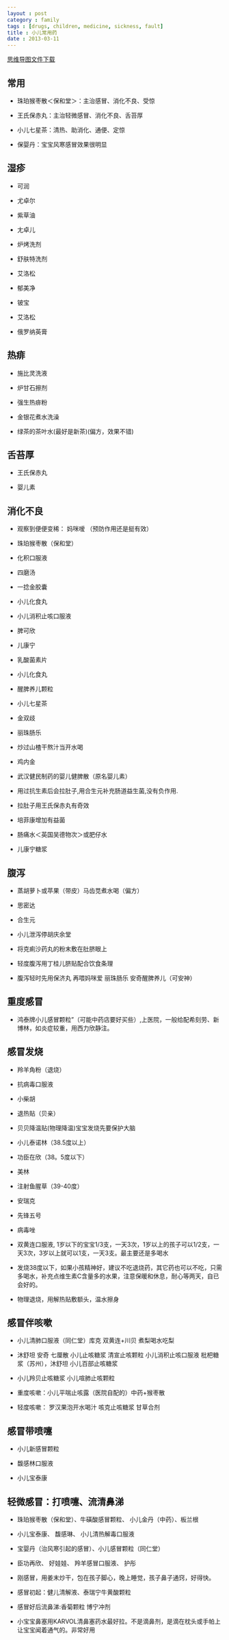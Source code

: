 ```yaml
---
layout : post
category : family
tags : [drugs, children, medicine, sickness, fault]
title : 小儿常用药
date : 2013-03-11
---
```

[思维导图文件下载](https://docs.google.com/file/d/0B1DrsqrLRzeIUFVsY09QalI2aU0/edit?usp=sharing)

## 常用


- 珠珀猴枣散＜保和堂＞：主治感冒、消化不良、受惊


- 王氏保赤丸：主治轻微感冒、消化不良、舌苔厚


- 小儿七星茶：清热、助消化、通便、定惊


- 保婴丹：宝宝风寒感冒效果很明显


## 湿疹


- 可润


- 尤卓尔


- 紫草油


- 尢卓儿


- 炉烤洗剂


- 舒肤特洗剂


- 艾洛松


- 郁美净


- 铍宝


- 艾洛松


- 俄罗纳英膏


## 热痱


- 施比灵洗液


- 炉甘石擦剂


- 强生热痱粉


- 金银花煮水洗澡


- 绿茶的茶叶水(最好是新茶)(偏方，效果不错)


## 舌苔厚


- 王氏保赤丸


- 婴儿素


## 消化不良


- 观察到便便变稀： 妈咪嗳 （预防作用还是挺有效）


- 珠珀猴枣散（保和堂）


- 化积口服液


- 四磨汤


- 一捻金胶囊


- 小儿化食丸


- 小儿消积止咳口服液


- 脾可欣


- 儿康宁


- 乳酸菌素片


- 小儿化食丸


- 醒脾养儿颗粒


- 小儿七星茶


- 金双歧


- 丽珠肠乐


- 炒过山楂干熬汁当开水喝


- 鸡内金


- 武汉健民制药的婴儿健脾散（原名婴儿素）


- 用过抗生素后会拉肚子,用合生元补充肠道益生菌,没有负作用.


- 拉肚子用王氏保赤丸有奇效


- 培菲康增加有益菌


- 肠痛水＜英国吴德物次＞或肥仔水


- 儿康宁糖浆


## 腹泻


- 蒸胡萝卜或苹果（带皮）马齿苋煮水喝（偏方）


- 思密达


- 合生元


- 小儿泄泻停胡庆余堂


- 将克痢沙药丸的粉末敷在肚脐眼上


- 轻度腹泻用丁桂儿脐贴配合饮食条理


- 腹泻轻时先用保济丸 再喂妈咪爱 丽珠肠乐 安奇醒脾养儿（可安神）


## 重度感冒


- 鸿泰牌小儿感冒颗粒”（可能中药店要好买些）,上医院，一般给配希刻劳、新博林，如炎症较重，用西力欣静注。


## 感冒发烧


- 羚羊角粉（退烧）


- 抗病毒口服液


- 小柴胡


- 退热贴（贝亲）


- 贝贝降温贴(物理降温)宝宝发烧先要保护大脑


- 小儿泰诺林（38.5度以上）


- 功臣在欣（38。5度以下）


- 美林


- 注射鱼腥草（39-40度）


- 安瑞克


- 先锋五号


- 病毒唑


- 双黄连口服液,        1岁以下的宝宝1/3支，一天3次，1岁以上的孩子可以1/2支，一天3次，3岁以上就可以1支，一天3支。最主要还是多喝水


- 发烧38度以下，如果小孩精神好，建议不吃退烧药，其它药也可以不吃，只需多喝水，补充点维生素C含量多的水果，注意保暖和休息，耐心等两天，自已会好的。


- 物理退烧，用解热贴敷额头，温水擦身


## 感冒伴咳嗽


- 小儿清肺口服液（同仁堂）库克 双黄连+川贝 煮梨喝水吃梨


- 沐舒坦 安奇 七厘散 小儿止咳糖浆 清宣止咳颗粒 小儿消积止咳口服液 枇杷糖浆（苏州），沐舒坦 小儿百部止咳糖浆


- 小儿羚贝止咳糖浆 小儿喧肺止咳颗粒


- 重度咳嗽：小儿平喘止咳露（医院自配的）中药+猴枣散


- 轻度咳嗽： 罗汉果泡开水喝汁 咳克止咳糖浆 甘草合剂


## 感冒带喷嚏


- 小儿新感冒颗粒


- 馥感林口服液


- 小儿宝泰康


## 轻微感冒：打喷嚏、流清鼻涕


- 珠珀猴枣散（保和堂）、牛磺酸感冒颗粒、 小儿金丹（中药）、板兰根


- 小儿宝泰康、 馥感琳、 小儿清热解毒口服液


- 宝婴丹（治风寒引起的感冒）、小儿感冒颗粒（同仁堂）


- 臣功再欣、 好娃娃、 羚羊感冒口服液、 护彤


- 刚感冒，用姜末炒干，包在孩子脚心，晚上睡觉，孩子鼻子通窍，好得快。


- 感冒初起：健儿清解液、泰瑞宁牛黄酸颗粒


- 感冒好后流鼻涕:香菊颗粒 博宁冲剂


- 小宝宝鼻塞用KARVOL清鼻塞药水最好拉。不是滴鼻剂，是滴在枕头或手帕上让宝宝闻着通气的。非常好用
